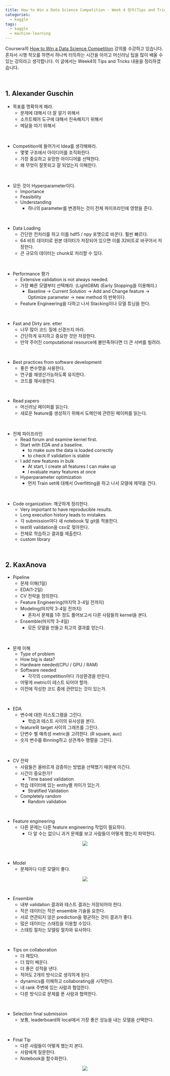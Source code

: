 ```yaml
---
title: How to Win a Data Science Competition - Week 4 정리(Tips and Tricks)
categories:
  - kaggle
tags:
  - kaggle
  - machine-learning
---
```


Coursera의 [How to Win a Data Science Competition](https://www.coursera.org/learn/competitive-data-science/home/welcome) 강의를 수강하고 있습니다. 혼자서 시행 착오를 하면서 하나씩 터득하는 시간을 아끼고 머신러닝 팁을 많이 배울 수 있는 강의라고 생각합니다. 이 글에서는 Week4의 Tips and Tricks 내용을 정리하겠습니다.

<br/>

## 1. Alexander Guschin

- 목표를 명확하게 해라.
  - 문제에 대해서 더 잘 알기 위해서
  - 소프트웨어 도구에 대해서 친숙해지기 위해서
  - 메달을 따기 위해서

<br/>

- Competition에 들어가서 Idea를 생각해봐라.
  - 몇몇 구조에서 아이디어를 조직화한다.
  - 가장 중요하고 유망한 아이디어를 선택한다.
  - 왜 무엇이 잘못되고 잘 되었는지 이해한다.

<br/>

- 모든 것이 Hyperparameter이다.
  - Importance
  - Feasibility
  - Understanding
    - 하나의 parameter를 변경하는 것이 전체 파이프라인에 영향을 준다.

<br/>

- Data Loading
  - 간단한 전처리를 하고 이를 hdf5 / npy 포맷으로 바꾼다. 훨씬 빠르다.
  - 64 비트 데이터로 원본 데이터가 저장되어 있으면 이를 32비트로 바꾸어서 저장한다.
  - 큰 규모의 데이터는 chunk로 처리할 수 있다.

<br/>

- Performance 평가
  - Extensive validation is not always needed.
  - 가장 빠른 모델부터 선택해라. (LightGBM) (Early Stopping을 이용해라.)
    - Baseline -> Current Solution -> Add and Change feature -> Optimize parameter -> new method 의 반복이다.
  - Feature Engineering을 다하고 나서 Stacking이나 모델 튜닝을 한다.

<br/>

- Fast and Dirty are. etter
  - 너무 많이 코드 질에 신경쓰지 마라.
  - 간단하게 유지하고 중요한 것만 저장한다.
  - 만약 주어진 computational resource에 불만족하다면 더 큰 서버를 빌려라.

<br/>

- Best practices from software development
  - 좋은 변수명을 사용한다.
  - 연구를 재생산가능하도록 유지한다.
  - 코드를 재사용한다.

<br/>

- Read papers
  - 머신러닝 페이퍼를 읽는다.
  - 새로운 feature를 생성하기 위해서 도메인에 관련된 페이퍼를 읽는다.

<br/>

- 전체 파이프라인
  - Read forum and examine kernel first.
  - Start with EDA and a baseline.
    - to make sure the data is loaded correctly
    - to check if validation is stable
  - I add new features in bulk
    - At start, I create all features I can make up
    - I evaluate many features at once
  - Hyperparameter optimization
    - 먼저 Train set에 대해서 Overfitting을 하고 나서 모델에 제약을 건다.

<br/>

- Code organization: 깨긋하게 정리한다.
  - Very important to have reproducible results.
  - Long execution history leads to mistakes.
  - 각 submission마다 새 notebook 및 git을 적용한다.
  - test와 validation을 csv로 젖아한다.
  - 전체로 학습하고 결과를 제출한다.
  - custom library

<br/>

## 2. KaxAnova

- Pipeline
  - 문제 이해(1일)
  - EDA(1-2일)
  - CV 전략을 정의한다.
  - Feature Engineering(마지막 3-4일 전까지)
  - Modeling(마지막 3-4일 전까지)
    - 혼자서 문제를 1주 정도 풀어보고서 다른 사람들의 kernel을 본다.
  - Ensemble(마지막 3-4일)
    - 모든 모델을 만들고 최고의 결과를 얻는다.

<br/>

- 문제 이해
  - Type of problem
  - How big is data?
  - Hardware needed(CPU / GPU / RAM)
  - Software needed
    - 각각의 competition마다 가상환경을 만든다.
  - 어떻게 metric이 테스트 되어야 할까.
  - 이전에 작성한 코드 중에 관련있는 것이 있는가.

<br/>

- EDA
  - 변수에 대한 히스토그램을 그린다.
    - 학습과 테스트 사이의 유사성을 본다.
  - feature와 target 사이의 그래프를 그린다.
  - 단변수 별 예측성 metric을 고려한다. (R square, auc)
  - 숫자 변수를 Binning하고 상관계수 행렬을 그린다.

<br/>

- CV 전략
  - 사람들은 올바르게 검증하는 방법을 선택했기 때문에 이긴다.
  - 시간이 중요한가?
    - Time based validation
  - 학습 데이터에 있는 entity별 차이가 있는가.
    - Stratified Validation
  - Completely random
    - Random validation

<br/>

- Feature engineering
  - 다른 문제는 다른 feature engineering 작업이 필요하다.
    - 다 알 수는 없으니 과거 문제를 보고 사람들이 어떻게 했는지 파악한다.

<p align="center">
    <img src="https://lifesailor.github.io/assets/images/kaggle/anova-feature.png">
</p>

<br/>

- Model
  - 문제마다 다른 모델이 좋다.

<p align="center">
    <img src="https://lifesailor.github.io/assets/images/kaggle/anova-modeling.png">
</p>

<br/>

- Ensemble
  - 내부 validation 결과와 테스트 결과는 저장되어야 한다.
  - 작은 데이터는 작은 ensemble 기술을 요한다.
  - 서로 연관되지 않은 prediction을 평균하는 것이 결과가 좋다.
  - 많은 데이터는 스태킹을 이용할 수있다.
  - 스태킹 절차는 모델링 절차와 유사하다.

<br/>

- Tips on collaboration
  - 더 재밌다.
  - 더 많이 배운다.
  - 더 좋은 성적을 낸다.
  - 적어도 2개의 방식으로 생각하게 된다.
  - dynamics를 이해하고 collaborating을 시작한다.
  - 내 rank 주변에 있는 사람과 협업한다.
  - 다른 방식으로 문제를 푼 사람과 협력한다.

<br/>

- Selection final submission
  - 보통, leaderboard와 local에서 가장 좋은 성능을 내는 모델을 선택한다.

<br/>

- Final Tip
  - 다른 사람들이 어떻게 했는지 본다.
  - 사람에게 질문한다.
  - Notebook을 함수화한다.

<p align="center">
    <img src="https://lifesailor.github.io/assets/images/kaggle/anova-tip.png">
</p>



